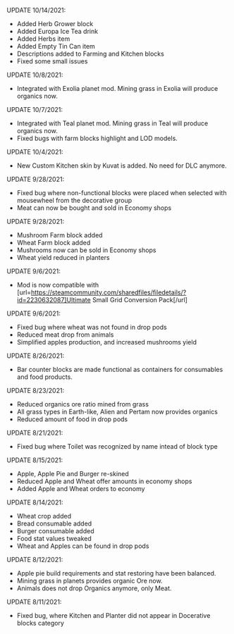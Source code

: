 UPDATE 10/14/2021:

- Added Herb Grower block
- Added Europa Ice Tea drink
- Added Herbs item
- Added Empty Tin Can item
- Descriptions added to Farming and Kitchen blocks
- Fixed some small issues

UPDATE 10/8/2021:

- Integrated with Exolia planet mod. Mining grass in Exolia will produce organics now.

UPDATE 10/7/2021:

- Integrated with Teal planet mod. Mining grass in Teal will produce organics now.
- Fixed bugs with farm blocks highlight and LOD models.

UPDATE 10/4/2021:

- New Custom Kitchen skin by Kuvat is added. No need for DLC anymore.

UPDATE 9/28/2021:

- Fixed bug where non-functional blocks were placed when selected with mousewheel from the decorative group
- Meat can now be bought and sold in Economy shops

UPDATE 9/28/2021:

- Mushroom Farm block added
- Wheat Farm block added
- Mushrooms now can be sold in Economy shops
- Wheat yield reduced in planters

UPDATE 9/6/2021:

- Mod is now compatible with [url=https://steamcommunity.com/sharedfiles/filedetails/?id=2230632087]Ultimate Small Grid Conversion Pack[/url]

UPDATE 9/6/2021:

- Fixed bug where wheat was not found in drop pods
- Reduced meat drop from animals
- Simplified apples production, and increased mushrooms yield

UPDATE 8/26/2021:

- Bar counter blocks are made functional as containers for consumables and food products.

UPDATE 8/23/2021:

- Reduced organics ore ratio mined from grass
- All grass types in Earth-like, Alien and Pertam now provides organics
- Reduced amount of food in drop pods

UPDATE 8/21/2021:

- Fixed bug where Toilet was recognized by name intead of block type

UPDATE 8/15/2021:

- Apple, Apple Pie and Burger re-skined
- Reduced Apple and Wheat offer amounts in economy shops
- Added Apple and Wheat orders to economy

UPDATE 8/14/2021:

- Wheat crop added
- Bread consumable added
- Burger consumable added
- Food stat values tweaked
- Wheat and Apples can be found in drop pods

UPDATE 8/12/2021:

- Apple pie build requirements and stat restoring have been balanced.
- Mining grass in planets provides organic Ore now.
- Animals does not drop Organics anymore, only Meat.

UPDATE 8/11/2021:

- Fixed bug, where Kitchen and Planter did not appear in Docerative blocks category